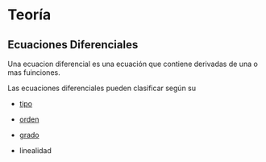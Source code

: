 # Teoría

## Ecuaciones Diferenciales

Una ecuacion diferencial es una ecuación que contiene derivadas de una o mas fuinciones.

Las ecuaciones diferenciales pueden clasificar según
su

* [tipo](Clasificación.md)

* [orden](Grado-y-Orden.md)
* [grado](Grado-y-Orden.md) 
* linealidad

